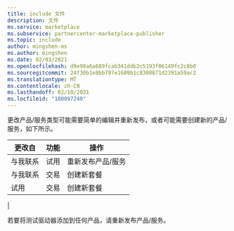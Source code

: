 ```yaml
---
title: include 文件
description: 文件
ms.service: marketplace
ms.subservice: partnercenter-marketplace-publisher
ms.topic: include
author: mingshen-ms
ms.author: mingshen
ms.date: 02/03/2021
ms.openlocfilehash: d9e98a6a689fcab341ddb2c5193f06149fc2c8b0
ms.sourcegitcommit: 24f30b1e8bb797e1609b1c8300871d2391a59ac2
ms.translationtype: MT
ms.contentlocale: zh-CN
ms.lasthandoff: 02/10/2021
ms.locfileid: "100097240"
---
```

更改产品/服务类型可能需要简单的编辑并重新发布，或者可能需要创建新的产品/服务，如下所示。

| 更改自 | 功能 | 操作 |
| --- | --- | --- |
|与我联系 | 试用 | 重新发布产品/服务 |
与我联系 | 交易 | 创建新套餐 |
|试用 | 交易 | 创建新套餐 |
|

若要将测试驱动器添加到任何产品，请重新发布产品/服务。